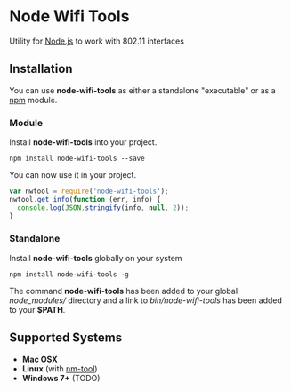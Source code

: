 # Node Wifi Tools

Utility for [Node.js](http://nodejs.org) to work with 802.11 interfaces 

## Installation

You can use **node-wifi-tools** as either a standalone "executable" or as a [npm](https://www.npmjs.org/) module.

### Module

Install **node-wifi-tools** into your project.

    npm install node-wifi-tools --save

You can now use it in your project.

```javascript
var nwtool = require('node-wifi-tools');
nwtool.get_info(function (err, info) {
  console.log(JSON.stringify(info, null, 2));
}
```

### Standalone

Install **node-wifi-tools** globally on your system

    npm install node-wifi-tools -g

The command **node-wifi-tools** has been added to your global *node_modules/* directory and a link to *bin/node-wifi-tools* has been added to your **$PATH**. 


## Supported Systems

* **Mac OSX**
* **Linux** (with [nm-tool](http://linux.die.net/man/1/nm-tool))
* **Windows 7+** (TODO)
